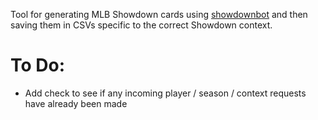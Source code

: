 Tool for generating MLB Showdown cards using [showdownbot](https://showdownbot.com) and then saving them in CSVs specific to the correct Showdown context.

# To Do:
- Add check to see if any incoming player / season / context requests have already been made
